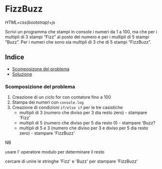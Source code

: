 # FizzBuzz

_HTML+css(bootstrap)+js_

Scrivi un programma che stampi in console i numeri da 1 a 100, ma che per i multipli di 3 stampi “Fizz” al posto del numero e per i multipli di 5 stampi “Buzz”. Per i numeri che sono sia multipli di 3 che di 5 stampi “FizzBuzz”.

## Indice

- [Scomposizone del problema](#scomposizione-del-problema)
- [Soluzione](#soluzione)

### Scomposizione del problema

1. Creazione di un ciclo for con contatore fino a 100
2. Stampa dei numeri con `console.log`
3. Creazione di condizioni `if/else if` per le tre casistiche
   - multipli di 3 (numero che diviso per 3 dia resto zero) - stampare 'Fizz'
   - multipli di 5 (numero che diviso per 5 dia resto 0) - stampare 'Buzz?
   - multipli di 5 e 3 (numero che diviso per 3 e diviso per 5 dia resto zero) - stampare 'FizzBuzz'

NB

usare l' operatore modulo per determinare il resto

cercare di unire le stringhe 'Fizz' e 'Buzz' per stampare 'FizzBuzz'
